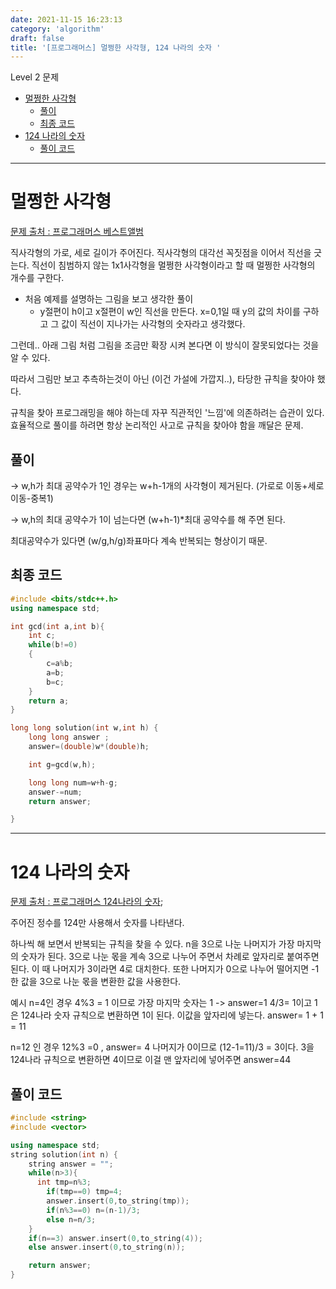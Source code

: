 ```yaml
---
date: 2021-11-15 16:23:13
category: 'algorithm'
draft: false
title: '[프로그래머스] 멀쩡한 사각형, 124 나라의 숫자 '
---
```


Level 2 문제

- [멀쩡한 사각형](#멀쩡한-사각형)
  - [풀이](#풀이)
  - [최종 코드](#최종-코드)
- [124 나라의 숫자](#124-나라의-숫자)
  - [풀이 코드](#풀이-코드)

---

# 멀쩡한 사각형

[문제 출처 : 프로그래머스 베스트앨범](https://programmers.co.kr/learn/courses/30/lessons/62048)

직사각형의 가로, 세로 길이가 주어진다. 직사각형의 대각선 꼭짓점을 이어서 직선을 긋는다. 직선이 침범하지 않는 1x1사각형을 멀쩡한 사각형이라고 할 때 멀쩡한 사각형의 개수를 구한다.

- 처음 예제를 설명하는 그림을 보고 생각한 풀이
  - y절편이 h이고 x절편이 w인 직선을 만든다. x=0,1일 때 y의 값의 차이를 구하고 그 값이 직선이 지나가는 사각형의 숫자라고 생각했다.

그런데..
아래 그림 처럼 그림을 조금만 확장 시켜 본다면 이 방식이 잘못되었다는 것을 알 수 있다.

따라서 그림만 보고 추측하는것이 아닌 (이건 가설에 가깝지..), 타당한 규칙을 찾아야 했다.

규칙을 찾아 프로그래밍을 해야 하는데 자꾸 직관적인 '느낌'에 의존하려는 습관이 있다.
효율적으로 풀이를 하려면 항상 논리적인 사고로 규칙을 찾아야 함을 깨달은 문제.

## 풀이

→ w,h가 최대 공약수가 1인 경우는 w+h-1개의 사각형이 제거된다. (가로로 이동+세로이동-중복1)

→ w,h의 최대 공약수가 1이 넘는다면 (w+h-1)\*최대 공약수를 해 주면 된다.

최대공약수가 있다면 (w/g,h/g)좌표마다 계속 반복되는 형상이기 때문.

## 최종 코드

```cpp
#include <bits/stdc++.h>
using namespace std;

int gcd(int a,int b){
	int c;
	while(b!=0)
	{
		c=a%b;
		a=b;
		b=c;
	}
	return a;
}

long long solution(int w,int h) {
    long long answer ;
    answer=(double)w*(double)h;

    int g=gcd(w,h);

    long long num=w+h-g;
    answer-=num;
    return answer;

}
```

---

# 124 나라의 숫자

[문제 출처 : 프로그래머스 124나라의 숫자](https://programmers.co.kr/learn/courses/30/lessons/12899);

주어진 정수를 124만 사용해서 숫자를 나타낸다.

하나씩 해 보면서 반복되는 규칙을 찾을 수 있다.
n을 3으로 나눈 나머지가 가장 마지막의 숫자가 된다.
3으로 나눈 몫을 계속 3으로 나누어 주면서 차례로 앞자리로 붙여주면 된다.
이 때 나머지가 3이라면 4로 대치한다.
또한 나머지가 0으로 나누어 떨어지면 -1한 값을 3으로 나눈 몫을 변환한 값을 사용한다.

예시
n=4인 경우
4%3 = 1 이므로 가장 마지막 숫자는 1 -> answer=1
4/3= 1이고 1은 124나라 숫자 규칙으로 변환하면 1이 된다. 이값을 앞자리에 넣는다. answer= 1 + 1 = 11

n=12 인 경우
12%3 =0 , answer= 4
나머지가 0이므로
(12-1=11)/3 = 3이다. 3을 124나라 규칙으로 변환하면 4이므로 이걸 맨 앞자리에 넣어주면 answer=44

## 풀이 코드

```cpp
#include <string>
#include <vector>

using namespace std;
string solution(int n) {
    string answer = "";
    while(n>3){
      int tmp=n%3;
        if(tmp==0) tmp=4;
        answer.insert(0,to_string(tmp));
        if(n%3==0) n=(n-1)/3;
        else n=n/3;
    }
    if(n==3) answer.insert(0,to_string(4));
    else answer.insert(0,to_string(n));

    return answer;
}
```
